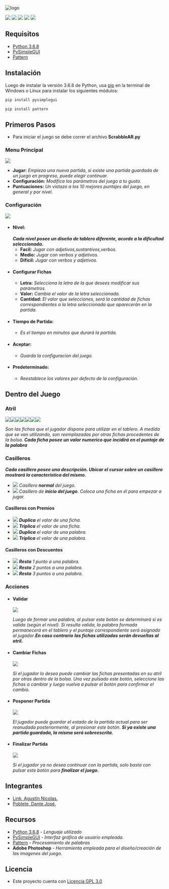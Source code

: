 ![logo](/img/LOGO.png)

![](https://img.shields.io/github/license/dantepoblete/ScrabbleAR?style=plastic) ![](https://img.shields.io/static/v1?label=python&message=3.6.8&color=green&style=plastic) ![](https://img.shields.io/static/v1?label=pysimplegui&message=4.19+&color=red&style=plastic) ![](https://img.shields.io/static/v1?label=pattern&message=3.6&color=yellow&style=plastic) ![](https://img.shields.io/static/v1?label=plataforma&message=windows%207/8.1/10%20-%20linux&color=blue&style=plastic)
## Requisitos
* [Python 3.6.8](https://www.python.org/downloads/release/python-368/)
* [PySimpleGUI](https://github.com/PySimpleGUI)
* [Pattern](https://github.com/clips/pattern)
## Instalación
Luego de instalar la versión 3.6.8 de Python, usa [pip](https://pip.pypa.io/en/stable/) en la terminal de Windows o Linux para instalar los siguientes módulos:
```bash
pip install pysimplegui
```
```bash
pip install pattern
```
## Primeros Pasos

* Para iniciar el juego se debe correr el archivo **ScrabbleAR.py**

### Menu Principal
![](/img/Menu.JPG)
 * **Jugar:** *Empieza una nueva partida, si existe una partida guardada de un juego en progreso, puede elegir continuar.*
 * **Configuración:** *Modifica los parámetros del juego a tu gusto.*
 * **Puntuaciones:** *Un vistazo a los 10 mejores puntajes del juego, en general y por nivel.*

### Configuración
![](/img/Config.JPG)
* #### Nivel:
  ***Cada nivel posee un diseño de tablero diferente, acorde a la dificultad seleccionada.***
  * **Facil:** *Jugar con adjetivos,sustantivos,verbos.*
  * **Medio:** *Jugar con verbos y adjetivos.*
  * **Dificil:** *Jugar con verbos y adjetivos.*
* #### Configurar Fichas  
  * **Letra:** *Selecciona la letra de la que desees modificar sus parámetros.*
  * **Valor:** *Cambia el valor de la letra seleccionada.*
  * **Cantidad:** *El valor que selecciones, será la cantidad de fichas correspondientes a la letra seleccionada que aparecerán en la partida.*
* #### Tiempo de Partida: 
  * *Es el tiempo en minutos que durará la partida.*
* #### Aceptar:
  * *Guarda la configuracion del juego.*
* #### Predeterminado:
  * *Reestablece los valores por defecto de la configuración.*
  
## Dentro del Juego
  
 ### Atril
![](/letras/E.png)![](/letras/S.png)![](/letras/D.png)![](/letras/T.png)![](/letras/A.png)![](/letras/R.png)![](/letras/N.png)

*Son las fichas que el jugador dispone para utilizar en el tablero. A medida que se van utilizando, son reemplazadas por otras fichas procedentes de la bolsa.*
***Cada ficha posee un valor numerico que incidirá en el puntaje de la palabra***
 ### Casilleros
 
  ***Cada casillero posee una descripción. Ubicar el cursor sobre un casillero mostrará la característica del mismo.***
 
  * ![](/img/N.png) *Casillero* ***normal*** *del juego.*
  * ![](/img/IN.png) *Casillero de* ***inicio del juego***. *Coloca una ficha en él para empezar a jugar.*
 #### Casilleros con Premios
  * ![](/img/DL.png) ***Duplica*** *el valor de una ficha.*
  * ![](/img/TL.png) ***Triplica*** *el valor de una ficha.*
  * ![](/img/DP.png) ***Duplica*** *el valor de una palabra.*
  * ![](/img/TP.png) ***Triplica*** *el valor de una palabra.*
 #### Casilleros con Descuentos
  * ![](/img/P1.png) ***Resta*** *1 punto a una palabra.*
  * ![](/img/P2.png) ***Resta*** *2 puntos a una palabra.*
  * ![](/img/P3.png) ***Resta*** *3 puntos a una palabra.*
 ### Acciones
  * #### Validar
    ![](/img/VAL.png)
    
    *Luego de formar una palabra, al pulsar este botón se determinará si es valida (según el nivel). Si resulta valida,*
    *la palabra formada permanecerá en el tablero y el puntaje correspondiente será asignado al jugador*.***En caso contrario***
    ***las fichas utilizadas serán devueltas al atril.***
  * #### Cambiar Fichas
    ![](/img/CF.png)
   
    *Si el jugador lo desea puede cambiar las fichas presentadas en su atril por otras dentro de la bolsa. Una vez pulsado*
    *este botón, seleccione las fichas a cambiar y luego vuelva a pulsar el botón para confirmar el cambio.*
  * #### Posponer Partida
    ![](/img/POS.png)
    
    *El jugador puede guardar el estado de la partida actual para ser reanudada posteriormente, al presionar este botón.*
    ***Si ya existe una partida guardada, la misma será sobreescrita.***
  * #### Finalizar Partida
    ![](/img/FIN.png)
    
    *Si el jugador ya no desea continuar con la partida, solo basta con pulsar este botón para* ***finalizar el juego.***
 ## Integrantes
 * [Link, Agustín Nicolas.](https://github.com/aguslink97)
 * [Poblete, Dante José.](https://github.com/dantepoblete)
 ## Recursos
 * [Python 3.6.8](https://www.python.org/downloads/release/python-368/) - *Lenguaje utilizado*
 * [PySimpleGUI](https://github.com/PySimpleGUI) - *Interfaz gráfica de usuario empleada.*
 * [Pattern](https://github.com/clips/pattern) - *Procesamiento de palabras*
 * **Adobe Photoshop** - *Herramienta empleada para el diseño/creación de las imagenes del juego.*
 ## Licencia
 * Este proyecto cuenta con [Licencia GPL 3.0](/LICENSE.md)
 
